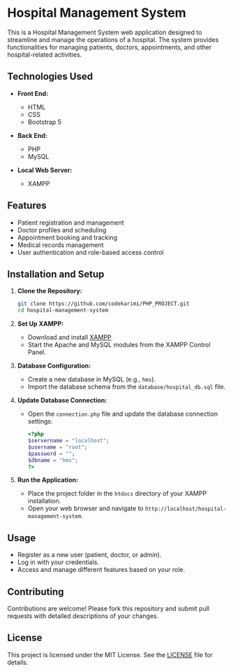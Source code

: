 
# Hospital Management System

This is a Hospital Management System web application designed to streamline and manage the operations of a hospital. The system provides functionalities for managing patients, doctors, appointments, and other hospital-related activities. 

## Technologies Used

- **Front End:**
  - HTML
  - CSS
  - Bootstrap 5

- **Back End:**
  - PHP
  - MySQL

- **Local Web Server:**
  - XAMPP

## Features

- Patient registration and management
- Doctor profiles and scheduling
- Appointment booking and tracking
- Medical records management
- User authentication and role-based access control

## Installation and Setup

1. **Clone the Repository:**
    ```bash
    git clone https://github.com/codekarimi/PHP_PROJECT.git
    cd hospital-management-system
    ```

2. **Set Up XAMPP:**
    - Download and install [XAMPP](https://www.apachefriends.org/index.html).
    - Start the Apache and MySQL modules from the XAMPP Control Panel.

3. **Database Configuration:**
    - Create a new database in MySQL (e.g., `hms`).
    - Import the database schema from the `database/hospital_db.sql` file.

4. **Update Database Connection:**
    - Open the `connection.php` file and update the database connection settings:
      ```php
      <?php
      $servername = "localhost";
      $username = "root";
      $password = "";
      $dbname = "hms";
      ?>
      ```

5. **Run the Application:**
    - Place the project folder in the `htdocs` directory of your XAMPP installation.
    - Open your web browser and navigate to `http://localhost/hospital-management-system`.

## Usage

- Register as a new user (patient, doctor, or admin).
- Log in with your credentials.
- Access and manage different features based on your role.

## Contributing

Contributions are welcome! Please fork this repository and submit pull requests with detailed descriptions of your changes.

## License

This project is licensed under the MIT License. See the [LICENSE](LICENSE) file for details.
